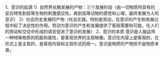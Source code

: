 1、意识的起源
1）自然界长期发展的产物：三个发展阶段（由一切物质所具有的反应特性到低等生物的刺激感应性，再到高等动物的感觉和心理，最终发展为人的意识）
2）社会历史发展的产物（社会实践，特别是劳动，在意识的产生和发展过程中起了决定性的作用。劳动为意识的产生和发展提供了客观需要和可能，在人们的劳动和交往中形成的语言促进了意识的发展）
2、意识的本质
意识是人脑这样一种特殊物质的机能和属性，是客观世界的主观映像。意识在内容上是客观的，在形式上是主观的，是客观内容和主观形式的统一。意识是物质的产物但不是物质本身。